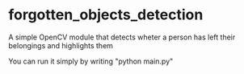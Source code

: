 # forgotten_objects_detection
A simple OpenCV module that detects wheter a person has left their belongings and highlights them

You can run it simply by writing "python main.py"
